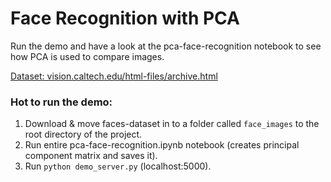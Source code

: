 # Face Recognition with PCA
Run the demo and have a look at the pca-face-recognition notebook to see how PCA is used to compare images.

[Dataset: vision.caltech.edu/html-files/archive.html](http://www.vision.caltech.edu/html-files/archive.html)

### Hot to run the demo:
1. Download & move faces-dataset in to a folder called `face_images` to the root directory of the project.
2. Run entire pca-face-recognition.ipynb notebook (creates principal component matrix and saves it).
3. Run `python demo_server.py` (localhost:5000).
